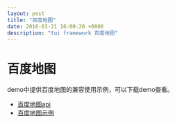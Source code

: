 ```yaml
---
layout: post
title: "百度地图"
date: 2016-03-21 16:00:20 +0800
description: "tui framework 百度地图"
---
```


百度地图
====

demo中提供百度地图的兼容使用示例，可以下载demo查看。

* <a href="http://lbsyun.baidu.com/index.php?title=jspopular" target="_blank">百度地图api</a>  
* <a href="http://developer.baidu.com/map/jsdemo.htm#a1_2" target="_blank">百度地图示例</a>  